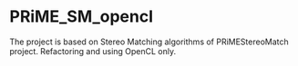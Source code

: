 # PRiME_SM_opencl
The project is based on Stereo Matching algorithms of PRiMEStereoMatch project. Refactoring and using OpenCL only.
